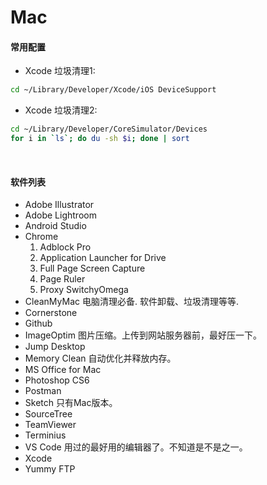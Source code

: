 # Mac


#### 常用配置
- Xcode 垃圾清理1:
```bash
cd ~/Library/Developer/Xcode/iOS DeviceSupport
```
- Xcode 垃圾清理2:
```bash
cd ~/Library/Developer/CoreSimulator/Devices
for i in `ls`; do du -sh $i; done | sort
```

<br>

#### 软件列表
- Adobe Illustrator
- Adobe Lightroom
- Android Studio
- Chrome
    1. Adblock Pro
    2. Application Launcher for Drive
    3. Full Page Screen Capture
    4. Page Ruler
    5. Proxy SwitchyOmega
- CleanMyMac
  电脑清理必备. 软件卸载、垃圾清理等等.
- Cornerstone
- Github
- ImageOptim
  图片压缩。上传到网站服务器前，最好压一下。
- Jump Desktop
- Memory Clean
  自动优化并释放内存。
- MS Office for Mac
- Photoshop CS6
- Postman
- Sketch
  只有Mac版本。
- SourceTree
- TeamViewer
- Terminius
- VS Code
  用过的最好用的编辑器了。不知道是不是之一。
- Xcode
- Yummy FTP
